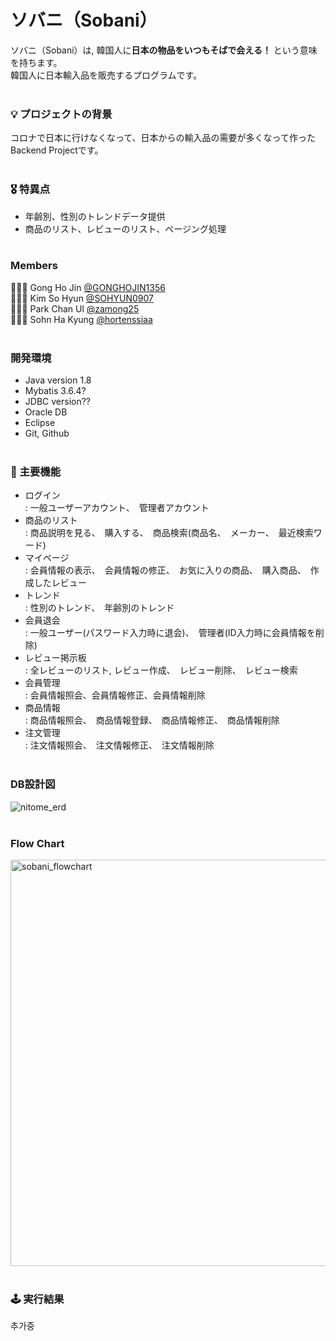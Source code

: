 <h1>ソバニ（Sobani）</h1>
ソバニ（Sobani）は, 韓国人に<strong>日本の物品をいつもそばで会える！</strong> という意味を持ちます。<br>
韓国人に日本輸入品を販売するプログラムです。<br><br>


### 💡 プロジェクトの背景
コロナで日本に行けなくなって、日本からの輸入品の需要が多くなって作ったBackend Projectです。<br><br>

### 🎖 特異点
- 年齢別、性別のトレンドデータ提供
- 商品のリスト、レビューのリスト、ページング処理<br><br>

### Members
🧑🏻‍💻 Gong Ho Jin [@GONGHOJIN1356](https://github.com/GONGHOJIN1356)<br>
👩🏻‍💻 Kim So Hyun [@SOHYUN0907](https://github.com/SOHYUN0907)<br>
🧑🏻‍💻 Park Chan Ul [@zamong25](https://github.com/zamong25)<br>
👩🏻‍💻 Sohn Ha Kyung [@hortenssiaa](https://github.com/hortenssiaa)<br><br>

### 開発環境
- Java version 1.8
- Mybatis 3.6.4?
- JDBC version??
- Oracle DB
- Eclipse
- Git, Github<br><br>

### 📌 主要機能
- ログイン<br>
  : 一般ユーザーアカウント、　管理者アカウント
- 商品のリスト<br>
  : 商品説明を見る、　購入する、　商品検索(商品名、　メーカー、　最近検索ワード)
- マイページ<br>
  : 会員情報の表示、　会員情報の修正、　お気に入りの商品、　購入商品、　作成したレビュー
- トレンド<br>
  : 性別のトレンド、　年齢別のトレンド
- 会員退会<br>
  : 一般ユーザー(パスワード入力時に退会)、　管理者(ID入力時に会員情報を削除)
- レビュー掲示板<br>
  : 全レビューのリスト, レビュー作成、　レビュー削除、　レビュー検索
- 会員管理<br>
  : 会員情報照会、会員情報修正、会員情報削除
- 商品情報<br>
  : 商品情報照会、　商品情報登録、　商品情報修正、　商品情報削除
- 注文管理<br>
  : 注文情報照会、　注文情報修正、　注文情報削除<br><br>

### DB設計図
![nitome_erd](https://user-images.githubusercontent.com/16066576/133890990-622086e9-88ae-4fd5-a4a3-0e54e76bccef.png)<br><br>

### Flow Chart
<img alt="sobani_flowchart" src="https://user-images.githubusercontent.com/16066576/133893186-b309fbf1-8d2e-4935-93dd-f00e5920762b.png" width="650"/><br><br>

### 🕹 実行結果
추가중<br><br>
